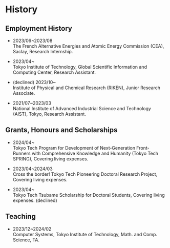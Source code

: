 # History

## Employment History

- 2023/06~2023/08  
  The French Alternative Energies and Atomic Energy Commission (CEA), Saclay, Research Internship.

- 2023/04~  
  Tokyo Institute of Technology, Global Scientific Information and Computing Center, Research Assistant.

- (declined) 2023/10~  
  Institute of Physical and Chemical Research (RIKEN), Junior Research Associate.

- 2021/07~2023/03  
  National Institute of Advanced Industrial Science and Technology (AIST), Tokyo, Research Assistant.


## Grants, Honours and Scholarships
- 2024/04~  
  Tokyo Tech Program for Development of Next-Generation Front-Runners with Comprehensive Knowledge and Humanity (Tokyo Tech SPRING), Covering living expenses.

- 2023/04~2024/03  
  Cross the border! Tokyo Tech Pioneering Doctoral Research Project, Covering living expenses.

- 2023/04~  
  Tokyo Tech Tsubame Scholarship for Doctoral Students, Covering living expenses. (declined)


## Teaching

- 2023/12~2024/02  
  Computer Systems, Tokyo Institute of Technology, Math. and Comp. Science, TA.
